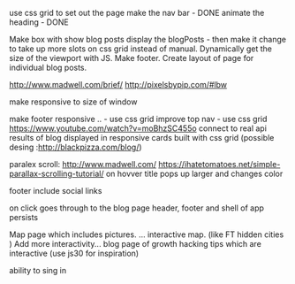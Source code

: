 

use css grid to set out the page
make the nav bar - DONE 
animate the heading - DONE 


Make box with show blog posts display the blogPosts - then make it change to take up more slots on css grid instead of manual.
Dynamically get the size of the viewport with JS. 
Make footer. 
Create layout of page for individual blog posts. 



http://www.madwell.com/brief/
http://pixelsbypip.com/#lbw




make responsive to size of window



make footer responsive .. - use css grid 
improve top nav - use css grid 
https://www.youtube.com/watch?v=moBhzSC455o
connect to real api 
results of blog displayed in responsive cards built with css grid (possible desing :http://blackpizza.com/blog/)



paralex scroll: http://www.madwell.com/
https://ihatetomatoes.net/simple-parallax-scrolling-tutorial/
on hovver title pops up larger and changes color 


footer include social links 


on click goes through to the blog page 
header, footer and shell of app persists 


Map page which includes pictures. ... interactive map. (like FT hidden cities )
Add more interactivity... blog page of growth hacking tips which are interactive (use js30 for inspiration)


ability to sing in 